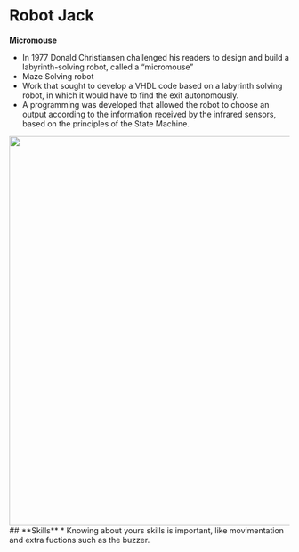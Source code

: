 # Robot Jack
**Micromouse**
* In 1977 Donald Christiansen challenged his readers to design and build a labyrinth-solving robot, called a “micromouse”
* Maze Solving robot
* Work that sought to develop a VHDL code based on a labyrinth solving robot, in which it would have to find the exit autonomously. 
* A programming was developed that allowed the robot to choose an output according to the information received by the infrared sensors, based on the principles of the State Machine.
<div align="center">
<img src="https://user-images.githubusercontent.com/79164935/164305815-8136aa3d-9763-48a2-90da-01e905c224f6.jpg" width="700px" />
</div> 
##
**Skills**
* Knowing about yours skills is important, like movimentation and extra fuctions such as the buzzer.
